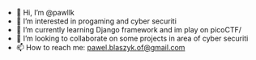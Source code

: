 - 👋 Hi, I’m @pawllk
- 👀 I’m interested in progaming  and cyber securiti
- 🌱 I’m currently learning Django framework and im play on picoCTF/
- 💞️ I’m looking to collaborate on some projects in area of cyber securiti
- 📫 How to reach me: pawel.blaszyk.of@gmail.com 

<!---
pawllk/pawllk is a ✨ special ✨ repository because its `README.md` (this file) appears on your GitHub profile.
You can click the Preview link to take a look at your changes.
--->
